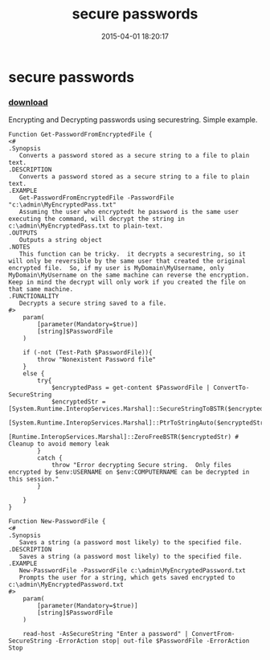 ﻿---
pid:            5807
parent:         0
children:       
poster:         BattleChicken
title:          secure passwords
date:           2015-04-01 18:20:17
description:    Encrypting and Decrypting passwords using securestring.  Simple example.
format:         posh
---

# secure passwords

### [download](5807.ps1)  

Encrypting and Decrypting passwords using securestring.  Simple example.

```posh
Function Get-PasswordFromEncryptedFile {
<#
.Synopsis
   Converts a password stored as a secure string to a file to plain text.
.DESCRIPTION
   Converts a password stored as a secure string to a file to plain text.
.EXAMPLE
   Get-PasswordFromEncryptedFile -PasswordFile "c:\admin\MyEncryptedPass.txt"
   Assuming the user who encryptedt he password is the same user executing the command, will decrypt the string in c:\admin\MyEncryptedPass.txt to plain-text.
.OUTPUTS
   Outputs a string object
.NOTES
   This function can be tricky.  it decrypts a securestring, so it will only be reversible by the same user that created the original encrypted file.  So, if my user is MyDomain\MyUsername, only MyDomain\MyUsername on the same machine can reverse the encryption.  Keep in mind the decrypt will only work if you created the file on that same machine.
.FUNCTIONALITY
   Decrypts a secure string saved to a file.
#>
    param(
        [parameter(Mandatory=$true)]
        [string]$PasswordFile
    )

    if (-not (Test-Path $PasswordFile)){
        throw "Nonexistent Password file"
    }
    else {
        try{
            $encryptedPass = get-content $PasswordFile | ConvertTo-SecureString
            $encryptedStr = [System.Runtime.InteropServices.Marshal]::SecureStringToBSTR($encryptedPass)
            [System.Runtime.InteropServices.Marshal]::PtrToStringAuto($encryptedStr)
            [Runtime.InteropServices.Marshal]::ZeroFreeBSTR($encryptedStr) # Cleanup to avoid memory leak
        }
        catch {
            throw "Error decrypting Secure string.  Only files encrypted by $env:USERNAME on $env:COMPUTERNAME can be decrypted in this session."
        }

    }
}

Function New-PasswordFile {
<#
.Synopsis
   Saves a string (a password most likely) to the specified file.
.DESCRIPTION
   Saves a string (a password most likely) to the specified file.
.EXAMPLE
   New-PasswordFile -PasswordFile c:\admin\MyEncryptedPassword.txt
   Prompts the user for a string, which gets saved encrypted to c:\admin\MyEncryptedPassword.txt
#>
    param(
        [parameter(Mandatory=$true)]
        [string]$PasswordFile
    )

    read-host -AsSecureString "Enter a password" | ConvertFrom-SecureString -ErrorAction stop| out-file $PasswordFile -ErrorAction Stop
```
